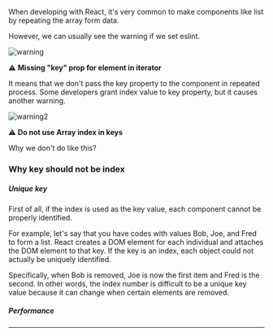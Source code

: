 When developing with React, it's very common to make components like list by repeating the array form data.

However, we can usually see the warning if we set eslint.

![warning](https://github.com/user-attachments/assets/50f5276e-987a-4d76-8852-dbc745f599dc)

⚠️ **Missing "key" prop for element in iterator**

It means that we don't pass the key property to the component in repeated process. Some developers grant index value to key property, but it causes another warning.

![warning2](https://github.com/user-attachments/assets/7af5d1aa-dea6-4836-b0cd-f588e86542d9)

⚠️ **Do not use Array index in keys**

Why we don't do like this?

### Why key should not be index

##### Unique key

First of all, if the index is used as the key value, each component cannot be properly identified.

For example, let's say that you have codes with values Bob, Joe, and Fred to form a list. React creates a DOM element for each individual and attaches the DOM element to that key. If the key is an index, each object could not actually be uniquely identified.

Specifically, when Bob is removed, Joe is now the first item and Fred is the second. In other words, the index number is difficult to be a unique key value because it can change when certain elements are removed.

##### Performance

---

[](https://yozm.wishket.com/magazine/detail/2634/)

[](https://react.dev/learn/rendering-lists)

[](https://www.reddit.com/r/react/comments/1daj9nz/whats_so_bad_about_index_as_key/)
